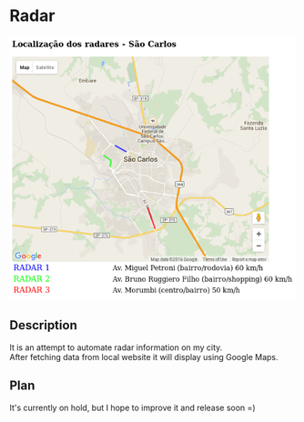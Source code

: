 # Radar
![alt text](radar.png "Radar - São Carlos")

## Description
It is an attempt to automate radar information on my city.\
After fetching data from local website it will display using Google Maps.

## Plan
It's currently on hold, but I hope to improve it and release soon =)
